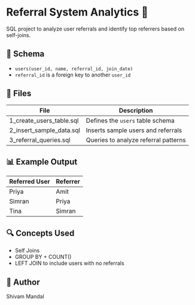 # Referral System Analytics 👥

SQL project to analyze user referrals and identify top referrers based on self-joins.

## 🧩 Schema

- `users(user_id, name, referral_id, join_date)`
- `referral_id` is a foreign key to another `user_id`

## 📂 Files

| File                      | Description                            |
|---------------------------|----------------------------------------|
| 1_create_users_table.sql  | Defines the `users` table schema       |
| 2_insert_sample_data.sql  | Inserts sample users and referrals     |
| 3_referral_queries.sql    | Queries to analyze referral patterns   |

## 📊 Example Output

| Referred User | Referrer |
|---------------|----------|
| Priya         | Amit     |
| Simran        | Priya    |
| Tina          | Simran   |

## 🔍 Concepts Used

- Self Joins
- GROUP BY + COUNT()
- LEFT JOIN to include users with no referrals

## 🚀 Author
Shivam Mandal

